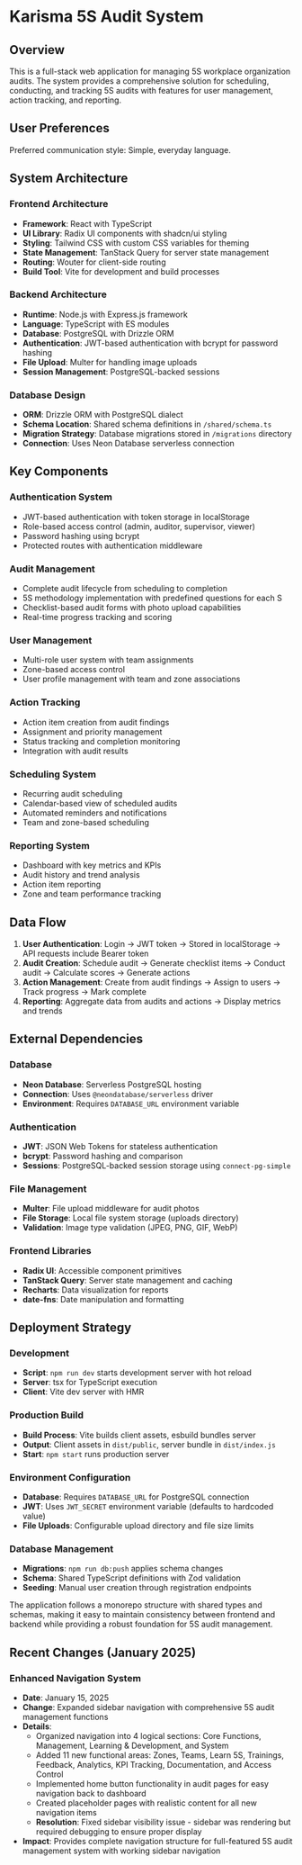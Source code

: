 # Karisma 5S Audit System

## Overview

This is a full-stack web application for managing 5S workplace organization audits. The system provides a comprehensive solution for scheduling, conducting, and tracking 5S audits with features for user management, action tracking, and reporting.

## User Preferences

Preferred communication style: Simple, everyday language.

## System Architecture

### Frontend Architecture
- **Framework**: React with TypeScript
- **UI Library**: Radix UI components with shadcn/ui styling
- **Styling**: Tailwind CSS with custom CSS variables for theming
- **State Management**: TanStack Query for server state management
- **Routing**: Wouter for client-side routing
- **Build Tool**: Vite for development and build processes

### Backend Architecture
- **Runtime**: Node.js with Express.js framework
- **Language**: TypeScript with ES modules
- **Database**: PostgreSQL with Drizzle ORM
- **Authentication**: JWT-based authentication with bcrypt for password hashing
- **File Upload**: Multer for handling image uploads
- **Session Management**: PostgreSQL-backed sessions

### Database Design
- **ORM**: Drizzle ORM with PostgreSQL dialect
- **Schema Location**: Shared schema definitions in `/shared/schema.ts`
- **Migration Strategy**: Database migrations stored in `/migrations` directory
- **Connection**: Uses Neon Database serverless connection

## Key Components

### Authentication System
- JWT-based authentication with token storage in localStorage
- Role-based access control (admin, auditor, supervisor, viewer)
- Password hashing using bcrypt
- Protected routes with authentication middleware

### Audit Management
- Complete audit lifecycle from scheduling to completion
- 5S methodology implementation with predefined questions for each S
- Checklist-based audit forms with photo upload capabilities
- Real-time progress tracking and scoring

### User Management
- Multi-role user system with team assignments
- Zone-based access control
- User profile management with team and zone associations

### Action Tracking
- Action item creation from audit findings
- Assignment and priority management
- Status tracking and completion monitoring
- Integration with audit results

### Scheduling System
- Recurring audit scheduling
- Calendar-based view of scheduled audits
- Automated reminders and notifications
- Team and zone-based scheduling

### Reporting System
- Dashboard with key metrics and KPIs
- Audit history and trend analysis
- Action item reporting
- Zone and team performance tracking

## Data Flow

1. **User Authentication**: Login → JWT token → Stored in localStorage → API requests include Bearer token
2. **Audit Creation**: Schedule audit → Generate checklist items → Conduct audit → Calculate scores → Generate actions
3. **Action Management**: Create from audit findings → Assign to users → Track progress → Mark complete
4. **Reporting**: Aggregate data from audits and actions → Display metrics and trends

## External Dependencies

### Database
- **Neon Database**: Serverless PostgreSQL hosting
- **Connection**: Uses `@neondatabase/serverless` driver
- **Environment**: Requires `DATABASE_URL` environment variable

### Authentication
- **JWT**: JSON Web Tokens for stateless authentication
- **bcrypt**: Password hashing and comparison
- **Sessions**: PostgreSQL-backed session storage using `connect-pg-simple`

### File Management
- **Multer**: File upload middleware for audit photos
- **File Storage**: Local file system storage (uploads directory)
- **Validation**: Image type validation (JPEG, PNG, GIF, WebP)

### Frontend Libraries
- **Radix UI**: Accessible component primitives
- **TanStack Query**: Server state management and caching
- **Recharts**: Data visualization for reports
- **date-fns**: Date manipulation and formatting

## Deployment Strategy

### Development
- **Script**: `npm run dev` starts development server with hot reload
- **Server**: tsx for TypeScript execution
- **Client**: Vite dev server with HMR

### Production Build
- **Build Process**: Vite builds client assets, esbuild bundles server
- **Output**: Client assets in `dist/public`, server bundle in `dist/index.js`
- **Start**: `npm start` runs production server

### Environment Configuration
- **Database**: Requires `DATABASE_URL` for PostgreSQL connection
- **JWT**: Uses `JWT_SECRET` environment variable (defaults to hardcoded value)
- **File Uploads**: Configurable upload directory and file size limits

### Database Management
- **Migrations**: `npm run db:push` applies schema changes
- **Schema**: Shared TypeScript definitions with Zod validation
- **Seeding**: Manual user creation through registration endpoints

The application follows a monorepo structure with shared types and schemas, making it easy to maintain consistency between frontend and backend while providing a robust foundation for 5S audit management.

## Recent Changes (January 2025)

### Enhanced Navigation System
- **Date**: January 15, 2025
- **Change**: Expanded sidebar navigation with comprehensive 5S audit management functions
- **Details**: 
  - Organized navigation into 4 logical sections: Core Functions, Management, Learning & Development, and System
  - Added 11 new functional areas: Zones, Teams, Learn 5S, Trainings, Feedback, Analytics, KPI Tracking, Documentation, and Access Control
  - Implemented home button functionality in audit pages for easy navigation back to dashboard
  - Created placeholder pages with realistic content for all new navigation items
  - **Resolution**: Fixed sidebar visibility issue - sidebar was rendering but required debugging to ensure proper display
- **Impact**: Provides complete navigation structure for full-featured 5S audit management system with working sidebar navigation